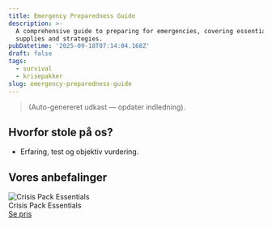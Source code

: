 ```yaml
---
title: Emergency Preparedness Guide
description: >-
  A comprehensive guide to preparing for emergencies, covering essential
  supplies and strategies.
pubDatetime: '2025-09-18T07:14:04.168Z'
draft: false
tags:
  - survival
  - krisepakker
slug: emergency-preparedness-guide
---
```

> (Auto-genereret udkast — opdater indledning).

## Hvorfor stole på os?
- Erfaring, test og objektiv vurdering.

## Vores anbefalinger


<!-- Auto: Affiliate-kort fra Products/SKUs -->

<div class="aff-card"><img src="abstract_15.png (https://v5.airtableusercontent.com/v3/u/45/45/1758189600000/_5zUsqk7FneKlnPjGHEn9w/pdbr3-8noCp_RO17Obq-DxOPKYbthlQJdtS4N7orbasCcK3wzOtHS8SWMkpWc8bX6OHFlz2WZt8VgkxxBoWuxpc7LUXqf5a_AuE4ISPIjTsIc6T1HqRtVwEPqO4QFmi0HSL-NFU9pX7ZlTP6oAZD1NEqbLC3KfYlTLVKiy8sHIs/u8zsJ6WwcvVQRFz2WxJNv3HYZXQksqwK1lx-Qtn8UtU)" alt="Crisis Pack Essentials" class="aff-card__img" /><div class="aff-card__meta"><div class="aff-card__title">Crisis Pack Essentials</div><a class="aff-btn" href="https://affiliate.homeessentialsee62.com/deal789?utm_source=klartilalt&utm_medium=affiliate&subid=emergency-preparedness-guide-2025-09-18" rel="sponsored nofollow noopener" target="_blank">Se pris</a></div></div>

